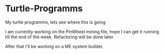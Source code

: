# Turtle-Programms
My turtle programms, lets see where this is going

I am currently working on the PinWheel mining file, hope I can get it running till the end of the week.
Refactoring will be done later.

After that I'll be working on a ME system builder.
